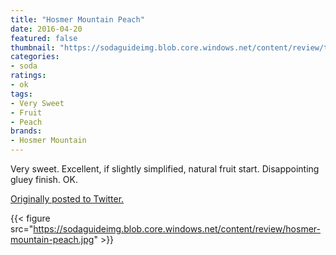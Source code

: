 ```yaml
---
title: "Hosmer Mountain Peach"
date: 2016-04-20
featured: false
thumbnail: "https://sodaguideimg.blob.core.windows.net/content/review/thumbs/hosmer-mountain-peach.jpg"
categories:
- soda
ratings:
- ok
tags:
- Very Sweet
- Fruit
- Peach
brands:
- Hosmer Mountain
---
```


Very sweet. Excellent, if slightly simplified, natural fruit start. Disappointing gluey finish. OK.

[Originally posted to Twitter.](https://twitter.com/Cavorter/status/722855967159754752)

{{< figure src="https://sodaguideimg.blob.core.windows.net/content/review/hosmer-mountain-peach.jpg" >}}

